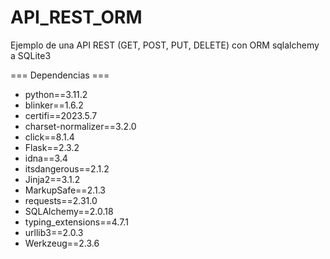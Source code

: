 # API_REST_ORM

Ejemplo de una API REST (GET, POST, PUT, DELETE) con ORM sqlalchemy a SQLite3

=== Dependencias ===

- python==3.11.2
- blinker==1.6.2
- certifi==2023.5.7
- charset-normalizer==3.2.0
- click==8.1.4
- Flask==2.3.2
- idna==3.4
- itsdangerous==2.1.2
- Jinja2==3.1.2
- MarkupSafe==2.1.3
- requests==2.31.0
- SQLAlchemy==2.0.18
- typing_extensions==4.7.1
- urllib3==2.0.3
- Werkzeug==2.3.6
